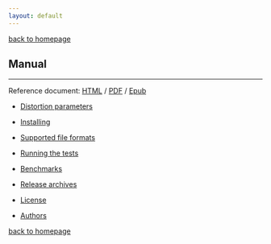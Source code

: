 ```yaml
---
layout: default
---
```

[back to homepage](./)

## Manual
***

Reference document: [HTML][HTML-Link] / [PDF][PDF-Link] / [Epub][Epub-Link]

[HTML-Link]: https://octadist.readthedocs.io/en/v.2.5.3/
[PDF-Link]: https://buildmedia.readthedocs.org/media/pdf/octadist/v.2.5.3/octadist.pdf
[Epub-Link]: https://readthedocs.org/projects/octadist/downloads/epub/v.2.5.3/

- [Distortion parameters](./distortion-parameters.md)

- [Installing](./installing.md)

- [Supported file formats](./supported-file-formats.md)

- [Running the tests](running-the-tests.md)

- [Benchmarks](benchmarks.md)

- [Release archives](release-archives.md)

- [License](license.md)

- [Authors](authors.md)

[back to homepage](./)
